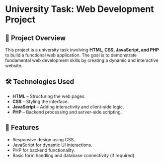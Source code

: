 # University Task: Web Development Project

## 📌 Project Overview
This project is a university task involving **HTML, CSS, JavaScript, and PHP** to build a functional web application. The goal is to demonstrate fundamental web development skills by creating a dynamic and interactive website.

## 🛠️ Technologies Used
- **HTML** – Structuring the web pages.
- **CSS** – Styling the interface.
- **JavaScript** – Adding interactivity and client-side logic.
- **PHP** – Backend processing and server-side scripting.

## 🚀 Features
- Responsive design using CSS.
- JavaScript for dynamic UI interactions.
- PHP for backend functionality.
- Basic form handling and database connectivity (if required).
